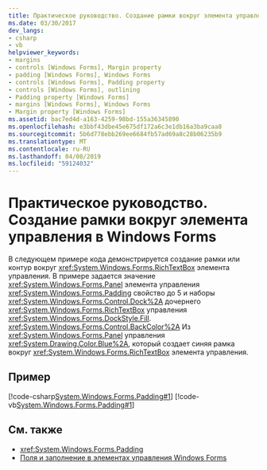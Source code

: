 ```yaml
---
title: Практическое руководство. Создание рамки вокруг элемента управления в Windows Forms
ms.date: 03/30/2017
dev_langs:
- csharp
- vb
helpviewer_keywords:
- margins
- controls [Windows Forms], Margin property
- padding [Windows Forms], Windows Forms
- controls [Windows Forms], Padding property
- controls [Windows Forms], outlining
- Padding property [Windows Forms]
- margins [Windows Forms], Windows Forms
- Margin property [Windows Forms]
ms.assetid: bac7ed4d-a163-4259-98bd-155a36345890
ms.openlocfilehash: e3bbf43dbe45e675df172a6c3e1db16a3ba9caa8
ms.sourcegitcommit: 5b6d778ebb269ee6684fb57ad69a8c28b06235b9
ms.translationtype: MT
ms.contentlocale: ru-RU
ms.lasthandoff: 04/08/2019
ms.locfileid: "59124032"
---
```

# <a name="how-to-create-a-border-around-a-windows-forms-control-using-padding"></a>Практическое руководство. Создание рамки вокруг элемента управления в Windows Forms
В следующем примере кода демонстрируется создание рамки или контур вокруг <xref:System.Windows.Forms.RichTextBox> элемента управления. В примере задается значение <xref:System.Windows.Forms.Panel> элемента управления <xref:System.Windows.Forms.Padding> свойство до 5 и наборы <xref:System.Windows.Forms.Control.Dock%2A> дочернего <xref:System.Windows.Forms.RichTextBox> управления <xref:System.Windows.Forms.DockStyle.Fill>. <xref:System.Windows.Forms.Control.BackColor%2A> Из <xref:System.Windows.Forms.Panel> управления <xref:System.Drawing.Color.Blue%2A>, который создает синяя рамка вокруг <xref:System.Windows.Forms.RichTextBox> элемента управления.  
  
## <a name="example"></a>Пример  
 [!code-csharp[System.Windows.Forms.Padding#1](~/samples/snippets/csharp/VS_Snippets_Winforms/System.Windows.Forms.Padding/CS/Form1.cs#1)]
 [!code-vb[System.Windows.Forms.Padding#1](~/samples/snippets/visualbasic/VS_Snippets_Winforms/System.Windows.Forms.Padding/VB/Form1.vb#1)]  
  
## <a name="see-also"></a>См. также

- <xref:System.Windows.Forms.Padding>
- [Поля и заполнение в элементах управления Windows Forms](margin-and-padding-in-windows-forms-controls.md)
